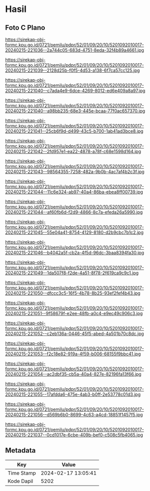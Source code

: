 # Hasil

## Foto C Plano

https://sirekap-obj-formc.kpu.go.id/0721/pemilu/pdpr/52/01/09/20/10/5201092010017-20240215-221036--2a744c05-683d-4751-8eda-32f4b89a4661.jpg

https://sirekap-obj-formc.kpu.go.id/0721/pemilu/pdpr/52/01/09/20/10/5201092010017-20240215-221039--2128d25b-f0f5-4d53-a138-6f7ca57cc125.jpg

https://sirekap-obj-formc.kpu.go.id/0721/pemilu/pdpr/52/01/09/20/10/5201092010017-20240215-221040--c7ada4e9-6dce-4269-8012-ed6e409a8a97.jpg

https://sirekap-obj-formc.kpu.go.id/0721/pemilu/pdpr/52/01/09/20/10/5201092010017-20240215-221040--a98bb235-68e3-445e-bcaa-77f0ac657370.jpg

https://sirekap-obj-formc.kpu.go.id/0721/pemilu/pdpr/52/01/09/20/10/5201092010017-20240215-221041--25cb6f9d-d499-43c5-b700-1ab41ad3bce8.jpg

https://sirekap-obj-formc.kpu.go.id/0721/pemilu/pdpr/52/01/09/20/10/5201092010017-20240215-221042--2fd957e1-ea22-4878-a78f-c68e1598d164.jpg

https://sirekap-obj-formc.kpu.go.id/0721/pemilu/pdpr/52/01/09/20/10/5201092010017-20240215-221043--98564355-7258-482a-9b0b-4ac7af4b2c3f.jpg

https://sirekap-obj-formc.kpu.go.id/0721/pemilu/pdpr/52/01/09/20/10/5201092010017-20240215-221044--11c6e324-ab97-40a4-86ba-ebea8ff00739.jpg

https://sirekap-obj-formc.kpu.go.id/0721/pemilu/pdpr/52/01/09/20/10/5201092010017-20240215-221044--af60fb6d-f2d9-4866-8c7a-efeda26a5990.jpg

https://sirekap-obj-formc.kpu.go.id/0721/pemilu/pdpr/52/01/09/20/10/5201092010017-20240215-221045--55e04a41-8754-4129-8180-d2b9cbc7b1c2.jpg

https://sirekap-obj-formc.kpu.go.id/0721/pemilu/pdpr/52/01/09/20/10/5201092010017-20240215-221046--b4042a5f-cb2a-4f5d-96dc-3baa8394fa30.jpg

https://sirekap-obj-formc.kpu.go.id/0721/pemilu/pdpr/52/01/09/20/10/5201092010017-20240215-221049--1da507f8-f2de-4a51-8f78-2f619ca9c9c1.jpg

https://sirekap-obj-formc.kpu.go.id/0721/pemilu/pdpr/52/01/09/20/10/5201092010017-20240215-221050--dfccc3c5-16f5-4b78-8b25-93ef2fef4b43.jpg

https://sirekap-obj-formc.kpu.go.id/0721/pemilu/pdpr/52/01/09/20/10/5201092010017-20240215-221051--9f58679f-e2ee-48fb-a0c4-e9ec49c906c3.jpg

https://sirekap-obj-formc.kpu.go.id/0721/pemilu/pdpr/52/01/09/20/10/5201092010017-20240215-221052--c2eb136a-0446-45f5-abed-4a501b70c8dc.jpg

https://sirekap-obj-formc.kpu.go.id/0721/pemilu/pdpr/52/01/09/20/10/5201092010017-20240215-221053--f2c18e82-919a-4f59-b006-68155f9bbc41.jpg

https://sirekap-obj-formc.kpu.go.id/0721/pemilu/pdpr/52/01/09/20/10/5201092010017-20240215-221054--ac2dbf35-cb5a-40a4-827e-82196fa13f66.jpg

https://sirekap-obj-formc.kpu.go.id/0721/pemilu/pdpr/52/01/09/20/10/5201092010017-20240215-221055--17afdda6-475e-4ab3-b0ff-2e53778c01d3.jpg

https://sirekap-obj-formc.kpu.go.id/0721/pemilu/pdpr/52/01/09/20/10/5201092010017-20240215-221056--d569b6b0-8699-4c63-a4cd-18851f1457f5.jpg

https://sirekap-obj-formc.kpu.go.id/0721/pemilu/pdpr/52/01/09/20/10/5201092010017-20240215-221037--0cd1017e-6cbe-409b-bef0-c508c5fb4065.jpg


## Metadata

| Key        | Value               |
| ---------- | ------------------- |
| Time Stamp | 2024-02-17 13:05:41 |
| Kode Dapil | 5202                |



